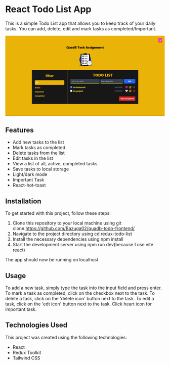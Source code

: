 # React Todo List App

This is a simple Todo List app that allows you to keep track of your daily tasks. You can add, delete, edit and mark tasks as completed/Important.

![Screenshot](screenshot.png)


## Features

- Add new tasks to the list
- Mark tasks as completed
- Delete tasks from the list
- Edit tasks in the list
- View a list of all, active, completed tasks
- Save tasks to local storage
- Light/dark mode
- Important Task
- React-hot-toast

## Installation

To get started with this project, follow these steps:

1. Clone this repository to your local machine using git clone.https://github.com/Bazuga02/quadb-todo-frontend/
2. Navigate to the project directory using cd redux-todo-list
3. Install the necessary dependencies using npm install
4. Start the development server using npm run dev(because I use vite react)

The app should now be running on localhost

## Usage

To add a new task, simply type the task into the input field and press enter. To mark a task as completed, click on the checkbox next to the task. To delete a task, click on the 'delete icon' button next to the task. 
To edit a task, click on the 'edt icon' button next to the task. Click heart icon for important task.

## Technologies Used

This project was created using the following technologies:

- React
- Redux Toolkit
- Tailwind CSS




